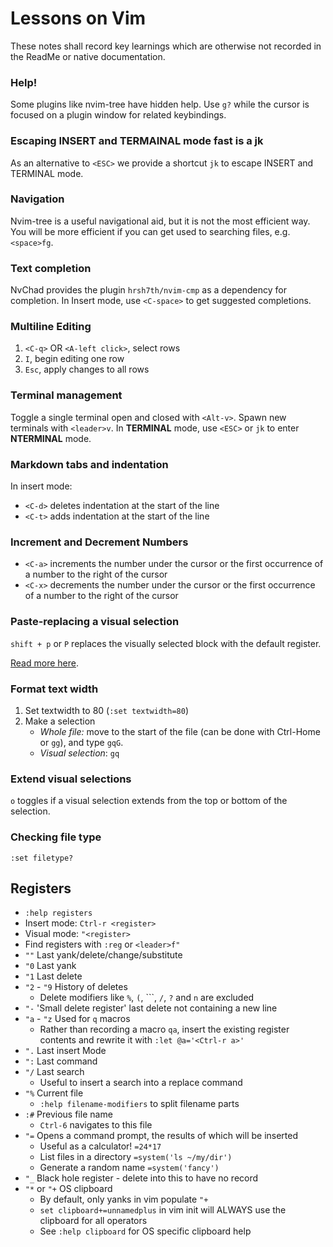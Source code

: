 # Lessons on Vim

These notes shall record key learnings which are otherwise not recorded in the ReadMe or native documentation.

### Help!

Some plugins like nvim-tree have hidden help.
Use `g?` while the cursor is focused on a plugin window for related keybindings.

### Escaping INSERT and TERMAINAL mode fast is a jk

As an alternative to `<ESC>` we provide a shortcut `jk` to escape INSERT and TERMINAL mode.

### Navigation

Nvim-tree is a useful navigational aid, but it is not the most efficient way.
You will be more efficient if you can get used to searching files, e.g. `<space>fg`.

### Text completion

NvChad provides the plugin `hrsh7th/nvim-cmp` as a dependency for completion.
In Insert mode, use `<C-space>` to get suggested completions. 

### Multiline Editing

1. `<C-q>` OR `<A-left click>`, select rows 
2. `I`, begin editing one row
3. `Esc`, apply changes to all rows

### Terminal management

Toggle a single terminal open and closed with `<Alt-v>`. 
Spawn new terminals with `<leader>v`.
In **TERMINAL** mode, use `<ESC>` or `jk` to enter **NTERMINAL** mode.

### Markdown tabs and indentation

In insert mode:
* `<C-d>` deletes indentation at the start of the line
* `<C-t>` adds indentation at the start of the line

### Increment and Decrement Numbers

* `<C-a>` increments the number under the cursor or the first occurrence of a number to the right of the cursor
* `<C-x>` decrements the number under the cursor or the first occurrence of a number to the right of the cursor

### Paste-replacing a visual selection

`shift + p` or `P` replaces the visually selected block with the default register.

[Read more here](https://learnbyexample.github.io/tips/vim-tip-1/).

### Format text width

1. Set textwidth to 80 (`:set textwidth=80`)
2. Make a selection
	* *Whole file:* move to the start of the file (can be done with Ctrl-Home or `gg`), and type `gqG`.
	* *Visual selection*: `gq`

### Extend visual selections

`o` toggles if a visual selection extends from the top or bottom of the selection.

### Checking file type

`:set filetype?`

## Registers

* `:help registers`
* Insert mode: `Ctrl-r <register>`
* Visual mode: `"<register>`
* Find registers with `:reg` or `<leader>f"`
* `""` Last yank/delete/change/substitute
* `"0` Last yank
* `"1` Last delete
* `"2` - `"9` History of deletes
	* Delete modifiers like	`%`, `(`, ```, `/`, `?` and `n` are excluded
* `"-` 'Small delete register' last delete not containing a new line
* `"a` - `"z` Used for `q` macros
	* Rather than recording a macro `qa`, insert the existing register contents and rewrite it with `:let @a='<Ctrl-r a>'`
* `".` Last insert Mode
* `":` Last command
* `"/` Last search
	* Useful to insert a search into a replace command
* `"%` Current file
	* `:help filename-modifiers` to split filename parts
* `:#` Previous file name
	* `Ctrl-6` navigates to this file
* `"=` Opens a command prompt, the results of which will be inserted
	* Useful as a calculator! `=24*17`
	* List files in a directory `=system('ls ~/my/dir')`
	* Generate a random name `=system('fancy')`
* `"_` Black hole register - delete into this to have no record
* `"*` or `"+` OS clipboard
	* By default, only yanks in vim populate `"+`
	* `set clipboard+=unnamedplus` in vim init will ALWAYS use the clipboard for all operators
	* See `:help clipboard` for OS specific clipboard help

